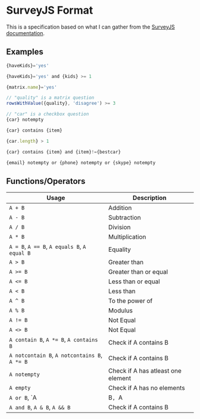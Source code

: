 # SurveyJS Format

This is a specification based on what I can gather from the [SurveyJS documentation](https://surveyjs.io/Examples/Library/?id=condition-kids&platform=jQuery&theme=default).

## Examples

```javascript
{haveKids}='yes'

{haveKids}='yes' and {kids} >= 1

{matrix.name}='yes'

// "quality" is a matrix question
rowsWithValue({quality}, 'disagree') >= 3

// "car" is a checkbox question
{car} notempty

{car} contains {item}

{car.length} > 1

{car} contains {item} and {item}!={bestcar}

{email} notempty or {phone} notempty or {skype} notempty
```

## Functions/Operators

| Usage                                         | Description                        |
| --------------------------------------------- | ---------------------------------- |
| `A + B`                                       | Addition                           |
| `A - B`                                       | Subtraction                        |
| `A / B`                                       | Division                           |
| `A * B`                                       | Multiplication                     |
| `A = B`, `A == B`, `A equals B`, `A equal B`  | Equality                           |
| `A > B`                                       | Greater than                       |
| `A >= B`                                      | Greater than or equal              |
| `A <= B`                                      | Less than or equal                 |
| `A < B`                                       | Less than                          |
| `A ^ B`                                       | To the power of                    |
| `A % B`                                       | Modulus                            |
| `A != B`                                      | Not Equal                          |
| `A <> B`                                      | Not Equal                          |
| `A contain B`, `A *= B`, `A contains B`       | Check if A contains B              |
| `A notcontain B`, `A notcontains B`, `A *= B` | Check if A contains B              |
| `A notempty`                                  | Check if A has atleast one element |
| `A empty`                                     | Check if A has no elements         |
| `A or B`, `A | B`, `A || B`                   | Check if A contains B              |
| `A and B`, `A & B`, `A && B`                  | Check if A contains B              |
